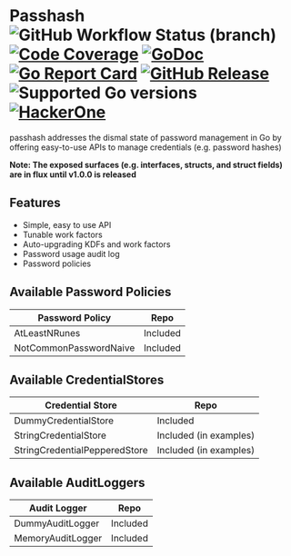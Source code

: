 # Passhash ![GitHub Workflow Status (branch)](https://img.shields.io/github/actions/workflow/status/dhui/passhash/go.yml?branch=master) [![Code Coverage](https://img.shields.io/codecov/c/github/dhui/passhash.svg)](https://codecov.io/gh/dhui/passhash) [![GoDoc](https://godoc.org/github.com/dhui/passhash?status.svg)](https://godoc.org/github.com/dhui/passhash) [![Go Report Card](https://goreportcard.com/badge/github.com/dhui/passhash)](https://goreportcard.com/report/github.com/dhui/passhash) [![GitHub Release](https://img.shields.io/github/release/dhui/passhash/all.svg)](https://github.com/dhui/passhash/releases) ![Supported Go versions](https://img.shields.io/badge/Go-1.23%2C%201.24-lightgrey.svg) [![HackerOne](https://img.shields.io/badge/HackerOne-ok-brightgreen.svg)](https://hackerone.com/passhash)

passhash addresses the dismal state of password management in Go by offering easy-to-use APIs to manage credentials (e.g. password hashes)

**Note: The exposed surfaces (e.g. interfaces, structs, and struct fields) are in flux until v1.0.0 is released**

## Features

* Simple, easy to use API
* Tunable work factors
* Auto-upgrading KDFs and work factors
* Password usage audit log
* Password policies


## Available Password Policies
Password Policy | Repo
----------------|-----
AtLeastNRunes | Included
NotCommonPasswordNaive | Included

## Available CredentialStores
Credential Store | Repo
-----------------|-----
DummyCredentialStore | Included
StringCredentialStore | Included (in examples)
StringCredentialPepperedStore | Included (in examples)


## Available AuditLoggers
Audit Logger | Repo
-------------|-----
DummyAuditLogger | Included
MemoryAuditLogger | Included
